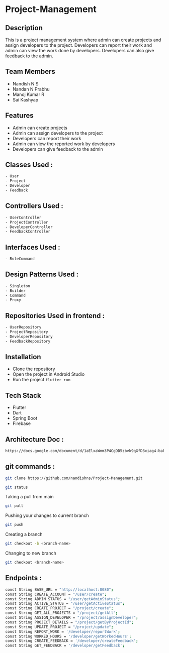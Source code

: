 # Project-Management

## Description
This is a project management system where admin can create projects and assign developers to the project. Developers can report their work and admin can view the work done by developers. Developers can also give feedback to the admin.

## Team Members
- Nandish N S
- Nandan N Prabhu
- Manoj Kumar R
- Sai Kashyap

## Features
- Admin can create projects
- Admin can assign developers to the project
- Developers can report their work
- Admin can view the reported work by developers
- Developers can give feedback to the admin

## Classes Used :
```bash
- User
- Project
- Developer
- Feedback
```
## Controllers Used :
```bash
- UserController
- ProjectController
- DeveloperController
- FeedbackController
```
## Interfaces Used :
```bash
- RoleCommand
```

## Design Patterns Used :
```bash
- Singleton
- Builder
- Command
- Proxy 
```

## Repositories Used in frontend :
```bash
- UserRepository
- ProjectRepository
- DeveloperRepository
- FeedbackRepository
```

## Installation
- Clone the repository
- Open the project in Android Studio
- Run the project `flutter run`

## Tech Stack
- Flutter
- Dart
- Spring Boot
- Firebase


## Architecture Doc :
```bash
https://docs.google.com/document/d/1aElxaWmm3P4CgDD5zbvk9qGfD3xiag4-bakvjaDZdMY/edit
```

## git commands :
```bash
git clone https://github.com/nandishns/Project-Management.git
```

```bash
git status
```
Taking a pull from main
```bash
git pull
```
Pushing your changes to current branch
```bash
git push
```
Creating a branch
```bash
git checkout -b <branch-name>
```
Changing to new branch
```bash
git checkout <branch-name>
```

## Endpoints :
```bash
const String BASE_URL = "http://localhost:8080";
const String CREATE_ACCOUNT = "/user/create";
const String ADMIN_STATUS = "/user/getAdminStatus";
const String ACTIVE_STATUS = "/user/getActiveStatus";
const String CREATE_PROJECT = "/project/create";
const String GET_ALL_PROJECTS = "/project/getAll";
const String ASSIGN_DEVELOPER = "/project/assignDeveloper";
const String PROJECT_DETAILS = "/project/getByProjectId";
const String UPDATE_PROJECT = "/project/update";
const String REPORT_WORK = '/developer/reportWork';
const String WORKED_HOURS = '/developer/getWorkedHours';
const String CREATE_FEEDBACK = '/developer/createFeedback';
const String GET_FEEDBACK = '/developer/getFeedback';
```



